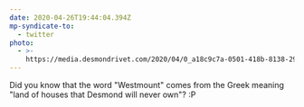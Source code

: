 ```yaml
---
date: 2020-04-26T19:44:04.394Z
mp-syndicate-to:
  - twitter
photo:
  - >-
    https://media.desmondrivet.com/2020/04/0_a18c9c7a-0501-418b-8138-290621eed085.jpg
---
```


Did you know that the word "Westmount" comes from the Greek meaning "land of houses that Desmond will never own"? :P

